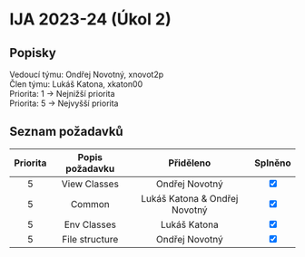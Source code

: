 # IJA 2023-24 (Úkol 2)

## Popisky

Vedoucí týmu: Ondřej Novotný, xnovot2p \
Člen týmu: Lukáš Katona, xkaton00 \
Priorita: 1 -> Nejnižší priorita \
Priorita: 5 -> Nejvyšší priorita

## Seznam požadavků

| Priorita | Popis požadavku |           Přiděleno           |            Splněno             |
|:--------:|:---------------:|:-----------------------------:|:------------------------------:|
|    5     |  View Classes   |        Ondřej Novotný         | <input type=checkbox checked>  |
|    5     |     Common      | Lukáš Katona & Ondřej Novotný | <input type=checkbox checked>  | 
|    5     |   Env Classes   |         Lukáš Katona          |  <input type=checkbox checked> |
|    5     | File structure  |        Ondřej Novotný         |  <input type=checkbox checked> |